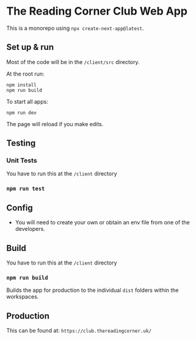 # The Reading Corner Club Web App

This is a monorepo using `npx create-next-app@latest`.

## Set up & run

Most of the code will be in the `/client/src` directory.

At the root run:

```
npm install
npm run build
```

To start all apps:
```
npm run dev
```

The page will reload if you make edits.

## Testing

### Unit Tests

You have to run this at the `/client` directory
### `npm run test`

## Config

- You will need to create your own or obtain an env file from one of the developers.

## Build

You have to run this at the `/client` directory

### `npm run build`

Builds the app for production to the individual `dist` folders within the workspaces.


## Production

This can be found at: `https://club.thereadingcorner.uk/`